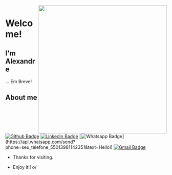 <img align="right" width="400" height="400" src="https://programadorviking.com.br/wp-content/uploads/2019/04/7-Passos-Pr%C3%A1ticos-Para-se-Tornar-um-Bom-Programador.jpg">
 
# Welcome!
 
## I'm Alexandre
 
… Em Breve!
 
 
## About me 
[![Github Badge](https://img.shields.io/badge/-Github-000?style=flat-square&logo=Github&logoColor=white&link=https://github.com/alexandre-jj-reis)](link_do_seu_perfil_no_github)
[![Linkedin Badge](https://img.shields.io/badge/-LinkedIn-blue?style=flat-square&logo=Linkedin&logoColor=white&link=https://www.linkedin.com/in/alexandre-reis-191170b4/)](link_do_seu_perfil_no_linkedin)
[![Whatsapp Badge](https://img.shields.io/badge/-Whatsapp-4CA143?style=flat-square&labelColor=4CA143&logo=whatsapp&logoColor=white&link=https://api.whatsapp.com/send?phone=seu_telefone_55013981142351&text=Hello!)](https://api.whatsapp.com/send?phone=seu_telefone_55013981142351&text=Hello!)
[![Gmail Badge](https://img.shields.io/badge/-Gmail-c14438?style=flat-square&logo=Gmail&logoColor=white&link=mailto:alexandre.reis.areis@gmail.com)](mailto:alexandre.reis.areis@gmail.com)
 
- Thanks for visiting. 
 
- Enjoy it!! o/

<!--
**alexandre-jj-reis/alexandre-jj-reis** is a ✨ _special_ ✨ repository because its `README.md` (this file) appears on your GitHub profile.

Here are some ideas to get you started:

- 🔭 I’m currently working on ...
- 🌱 I’m currently learning ...
- 👯 I’m looking to collaborate on ...
- 🤔 I’m looking for help with ...
- 💬 Ask me about ...
- 📫 How to reach me: ...
- 😄 Pronouns: ...
- ⚡ Fun fact: ...
-->
